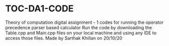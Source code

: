 # TOC-DA1-CODE
Theory of computation digital assignment - 1 codes for running the operator precedence parser based calculator
Run the code by downloading the Table.cpp and Main.cpp files on your local machine and using any IDE to access those files. Made by Sarthak Khillan on 20/10/20

